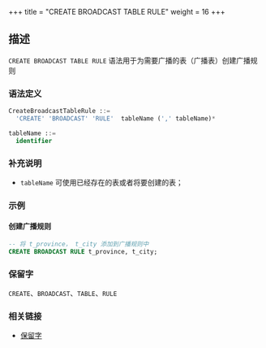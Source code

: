 +++
title = "CREATE BROADCAST TABLE RULE"
weight = 16
+++

## 描述

`CREATE BROADCAST TABLE RULE` 语法用于为需要广播的表（广播表）创建广播规则

### 语法定义

```sql
CreateBroadcastTableRule ::=
  'CREATE' 'BROADCAST' 'RULE'  tableName (',' tableName)* 

tableName ::=
  identifier
```

### 补充说明

- `tableName` 可使用已经存在的表或者将要创建的表；

### 示例

#### 创建广播规则

```sql
-- 将 t_province， t_city 添加到广播规则中 
CREATE BROADCAST RULE t_province, t_city;
```

### 保留字

`CREATE`、`BROADCAST`、`TABLE`、`RULE`

### 相关链接

- [保留字](/cn/reference/distsql/syntax/reserved-word/)